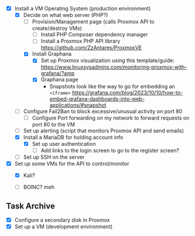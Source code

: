- [x] Install a VM Operating System (production environment)
    - [x] Decide on what web server (PHP?)
        - [ ] Provision/Management page (calls Proxmox API to create/destroy VMs)
            - [ ] Install PHP Composer dependency manager
            - [ ] Install a Proxmox PHP API library https://github.com/ZzAntares/ProxmoxVE
        - [X] Install Graphana
            - [X] Set up Proxmox visualization using this template/guide: https://www.linuxsysadmins.com/monitoring-proxmox-with-grafana/?amp
            - [X] Graphana page
                - Snapshots look like the way to go for embedding an `<iframe>` https://grafana.com/blog/2023/10/10/how-to-embed-grafana-dashboards-into-web-applications/#snapshot
    - [ ] Configure Fail2Ban to block excessive/unusual activity on port 80
        - [ ] Configure Port forwarding on my network to forward requests on port 80 to the VM
    - [ ] Set up alerting (script that monitors Proxmox API and send emails)
    - [X] Install a MariaDB for holding account info
        - [x] Set up user authentication
            - [ ] Add links to the login screen to go to the register screen?
    - [ ] Set up SSH on the server
- [x] Set up some VMs for the API to control/monitor
    - [x] Kali?
    - [ ] BOINC? meh        


## Task Archive
- [x] Configure a secondary disk in Proxmox
- [x] Set up a VM (development environment)
